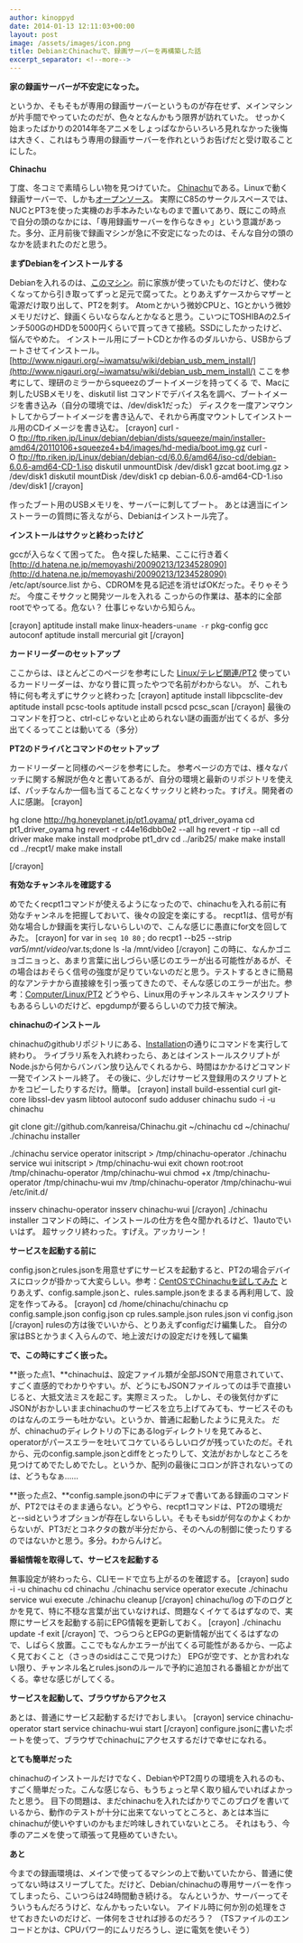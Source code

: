```yaml
---
author: kinoppyd
date: 2014-01-13 12:11:03+00:00
layout: post
image: /assets/images/icon.png
title: DebianとChinachuで、録画サーバーを再構築した話
excerpt_separator: <!--more-->
---
```


**家の録画サーバーが不安定になった。**

というか、そもそもが専用の録画サーバーというものが存在せず、メインマシンが片手間でやっていたのだが、色々となんかもう限界が訪れていた。
せっかく始まったばかりの2014年冬アニメをしょっぱなからいろいろ見れなかった後悔は大きく、これはもう専用の録画サーバーを作れというお告げだと受け取ることにした。

**Chinachu**

丁度、冬コミで素晴らしい物を見つけていた。
[Chinachu](http://chinachu.akkar.in/)である。Linuxで動く録画サーバーで、しかも[オープンソース](https://github.com/kanreisa/Chinachu)。
実際にC85のサークルスペースでは、NUCとPT3を使った実機のお手本みたいなものまで置いてあり、既にこの時点で自分の頭のなかには、「専用録画サーバーを作らなきゃ」という意識があった。多分、正月前後で録画マシンが急に不安定になったのは、そんな自分の頭のなかを読まれたのだと思う。

<!--more-->

**まずDebianをインストールする**

Debianを入れるのは、[このマシン](http://www.links.co.jp/items/foxconn-barebone/r30d4.html)。前に家族が使っていたものだけど、使わなくなってから引き取ってずっと足元で腐ってた。とりあえずケースからマザーと電源だけ取り出して、PT2を刺す。
Atomとかいう微妙CPUと、1Gとかいう微妙メモリだけど、録画くらいならなんとかなると思う。こいつにTOSHIBAの2.5インチ500GのHDDを5000円くらいで買ってきて接続。SSDにしたかったけど、悩んでやめた。
インストール用にブートCDとか作るのダルいから、USBからブートさせてインストール。
[http://www.nigauri.org/~iwamatsu/wiki/debian_usb_mem_install/](http://www.nigauri.org/~iwamatsu/wiki/debian_usb_mem_install/)
ここを参考にして、理研のミラーからsqueezのブートイメージを持ってくる
で、Macに刺したUSBメモリを、diskutil list コマンドでデバイス名を調べ、ブートイメージを書き込み（自分の環境では、/dev/disk1だった）
ディスクを一度アンマウントしてからブートイメージを書き込んで、それから再度マウントしてインストール用のCDイメージを書き込む。
[crayon]
curl -O ftp://ftp.riken.jp/Linux/debian/debian/dists/squeeze/main/installer-amd64/20110106+squeeze4+b4/images/hd-media/boot.img.gz
curl -O ftp://ftp.riken.jp/Linux/debian/debian-cd/6.0.6/amd64/iso-cd/debian-6.0.6-amd64-CD-1.iso
diskutil unmountDisk /dev/disk1
gzcat boot.img.gz > /dev/disk1
diskutil mountDisk /dev/disk1
cp debian-6.0.6-amd64-CD-1.iso /dev/disk1
[/crayon]

作ったブート用のUSBメモリを、サーバーに刺してブート。
あとは適当にインストーラーの質問に答えながら、Debianはインストール完了。

**インストールはサクッと終わったけど**

gccが入らなくて困ってた。
色々探した結果、ここに行き着く
[http://d.hatena.ne.jp/memoyashi/20090213/1234528090](http://d.hatena.ne.jp/memoyashi/20090213/1234528090)
/etc/apt/source.list から、CDROMを見る記述を消せばOKだった。そりゃそうだ。
今度こそサクッと開発ツールを入れる
こっからの作業は、基本的に全部rootでやってる。危ない？ 仕事じゃないから知らん。

[crayon]
aptitude install make linux-headers-`uname -r` pkg-config gcc autoconf
aptitude install mercurial git
[/crayon]

**カードリーダーのセットアップ**

ここからは、ほとんどこのページを参考にした
[Linux/テレビ関連/PT2](http://baalzephon.no-ip.org/tech/index.php?Linux%2F%E3%83%86%E3%83%AC%E3%83%93%E9%96%A2%E9%80%A3%2FPT2)
使っているカードリーダーは、かなり昔に買ったやつで名前がわからない。
が、これも特に何も考えずにサクッと終わった
[crayon]
aptitude install libpcsclite-dev
aptitude install pcsc-tools
aptitude install pcscd
pcsc_scan
[/crayon]
最後のコマンドを打つと、ctrl-cじゃないと止められない謎の画面が出てくるが、多分出てくるってことは動いてる（多分）

**PT2のドライバとコマンドのセットアップ**

カードリーダーと同様のページを参考にした。
参考ページの方では、様々なパッチに関する解説が色々と書いてあるが、自分の環境と最新のリポジトリを使えば、パッチなんか一個も当てることなくサックリと終わった。すげえ。開発者の人に感謝。
[crayon]

hg clone http://hg.honeyplanet.jp/pt1.oyama/ pt1_driver_oyama
cd pt1_driver_oyama
hg revert -r c44e16dbb0e2 --all
hg revert -r tip --all
cd driver
make
make install
modprobe pt1_drv
cd ../arib25/
make
make install
cd ../recpt1/
make
make install

[/crayon]

**有効なチャンネルを確認する**

めでたくrecpt1コマンドが使えるようになったので、chinachuを入れる前に有効なチャンネルを把握しておいて、後々の設定を楽にする。
recpt1は、信号が有効な場合しか録画を実行しないらしいので、こんな感じに愚直にfor文を回してみた。
[crayon]
for var in `seq 10 80` ; do recpt1 --b25 --strip $var 5 /mnt/video/$var.ts;done
ls -la /mnt/video
[/crayon]
この時に、なんかゴニョゴニョっと、あまり言葉に出しづらい感じのエラーが出る可能性があるが、その場合はおそらく信号の強度が足りていないのだと思う。テストするときに簡易的なアンテナから直接線を引っ張ってきたので、そんな感じのエラーが出た。参考：[Computer/Linux/PT2](http://archive.side2.net/wiki/index.php?Computer%2FLinux%2FPT2)
どうやら、Linux用のチャンネルスキャンスクリプトもあるらしいのだけど、epgdumpが要るらしいので力技で解決。

**chinachuのインストール**

chinachuのgithubリポジトリにある、[Installation](https://github.com/kanreisa/Chinachu/wiki/Installation)の通りにコマンドを実行して終わり。
ライブラリ系を入れ終わったら、あとはインストールスクリプトがNode.jsから何からバンバン放り込んでくれるから、時間はかかるけどコマンド一発でインストール終了。
その後に、少しだけサービス登録用のスクリプトとかをコピーしたりするだけ。簡単。
[crayon]
install build-essential curl git-core libssl-dev yasm libtool autoconf
sudo adduser chinachu
sudo -i -u chinachu

git clone git://github.com/kanreisa/Chinachu.git ~/chinachu
cd ~/chinachu/
./chinachu installer

./chinachu service operator initscript > /tmp/chinachu-operator
./chinachu service wui initscript > /tmp/chinachu-wui
exit
chown root:root /tmp/chinachu-operator /tmp/chinachu-wui
chmod +x /tmp/chinachu-operator /tmp/chinachu-wui
mv /tmp/chinachu-operator /tmp/chinachu-wui /etc/init.d/

insserv chinachu-operator
insserv chinachu-wui
[/crayon]
./chinachu installer コマンドの時に、インストールの仕方を色々聞かれるけど、1)autoでいいはず。
超サックリ終わった。すげえ。アッカリーン！

**サービスを起動する前に**

config.jsonとrules.jsonを用意せずにサービスを起動すると、PT2の場合デバイスにロックが掛かって大変らしい。参考：[CentOSでChinachuを試してみた](http://orebibou.blogspot.jp/2013/10/centoschinachu.html)
とりあえず、config.sample.jsonと、rules.sample.jsonをまるまる再利用して、設定を作ってみる。
[crayon]
cd /home/chinachu/chinachu
cp config.sample.json config.json
cp rules.sample.json rules.json
vi config.json
[/crayon]
rulesの方は後でいいから、とりあえずconfigだけ編集した。
自分の家はBSとかうまく入らんので、地上波だけの設定だけを残して編集

**で、この時にすごく嵌った。**

**嵌った点1、**chinachuは、設定ファイル類が全部JSONで用意されていて、すごく直感的でわかりやすい。が、どうにもJSONファイルってのは手で直接いじると、大抵文法ミスを起こす。実際ミスった。
しかし、その後気付かずにJSONがおかしいままchinachuのサービスを立ち上げてみても、サービスそのものはなんのエラーも吐かない。というか、普通に起動したように見えた。
だが、chinachuのディレクトリの下にあるlogディレクトリを見てみると、operatorがパースエラーを吐いてコケているらしいログが残っていたのだ。それから、元のconfig.sample.jsonとdiffをとったりして、文法がおかしなところを見つけてめでたしめでたし。というか、配列の最後にコロンが許されないってのは、どうもなぁ……

**嵌った点2、**config.sample.jsonの中にデフォで書いてある録画のコマンドが、PT2ではそのまま通らない。どうやら、recpt1コマンドは、PT2の環境だと--sidというオプションが存在しないらしい。そもそもsidが何なのかよくわからないが、PT3だとコネクタの数が半分だから、そのへんの制御に使ったりするのではないかと思う。多分。わからんけど。

**番組情報を取得して、サービスを起動する**

無事設定が終わったら、CLIモードで立ち上がるのを確認する。
[crayon]
sudo -i -u chinachu
cd chinachu
./chinachu service operator execute
./chinachu service wui execute
./chinachu cleanup
[/crayon]
chinachu/log の下のログとかを見て、特に不穏な言葉が出ていなければ、問題なくイケてるはずなので、実際にサービスを起動する前にEPG情報を更新しておく。
[crayon]
./chinachu update -f
exit
[/crayon]
で、つらつらとEPGの更新情報が出てくるはずなので、しばらく放置。ここでもなんかエラーが出てくる可能性があるから、一応よく見ておくこと（さっきのsidはここで見つけた）
EPGが空です、とか言われない限り、チャンネル名とrules.jsonのルールで予約に追加される番組とかが出てくる。幸せな感じがしてくる。

**サービスを起動して、ブラウザからアクセス**

あとは、普通にサービス起動するだけでおしまい。
[crayon]
service chinachu-operator start
service chinachu-wui start
[/crayon]
configure.jsonに書いたポートを使って、ブラウザでchinachuにアクセスするだけで幸せになれる。

**とても簡単だった**

chinachuのインストールだけでなく、DebianやPT2周りの環境を入れるのも、すごく簡単だった。こんな感じなら、もうちょっと早く取り組んでいればよかったと思う。
目下の問題は、まだchinachuを入れたばかりでこのブログを書いているから、動作のテストが十分に出来てないってところと、あとは本当にchinachuが使いやすいのかもまだ吟味しきれていないところ。
それはもう、今季のアニメを使って頑張って見極めていきたい。

**あと**

今までの録画環境は、メインで使ってるマシンの上で動いていたから、普通に使ってない時はスリープしてた。だけど、Debian/chinachuの専用サーバーを作ってしまったら、こいつらは24時間動き続ける。
なんというか、サーバーってそういうもんだろうけど、なんかもったいない。
アイドル時に何か別の処理をさせておきたいのだけど、一体何をさせれば捗るのだろう？
（TSファイルのエンコードとかは、CPUパワー的にムリだろうし、逆に電気を使いそう）

